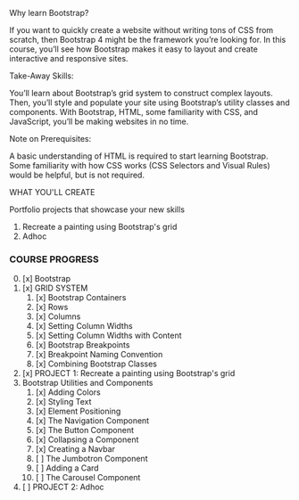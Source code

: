 Why learn Bootstrap?

If you want to quickly create a website without writing tons of CSS from scratch, then Bootstrap 4 might be the framework you’re looking for. In this course, you’ll see how Bootstrap makes it easy to layout and create interactive and responsive sites.

Take-Away Skills:

You’ll learn about Bootstrap’s grid system to construct complex layouts. Then, you’ll style and populate your site using Bootstrap’s utility classes and components. With Bootstrap, HTML, some familiarity with CSS, and JavaScript, you’ll be making websites in no time.

Note on Prerequisites:

A basic understanding of HTML is required to start learning Bootstrap. Some familiarity with how CSS works (CSS Selectors and Visual Rules) would be helpful, but is not required.

WHAT YOU'LL CREATE

Portfolio projects that showcase your new skills

1. Recreate a painting using Bootstrap's grid
2. Adhoc


### COURSE PROGRESS
0. [x] Bootstrap 
1. [x] GRID SYSTEM
   1. [x] Bootstrap Containers
   2. [x] Rows
   3. [x] Columns
   4. [x] Setting Column Widths
   5. [x] Setting Column Widths with Content
   6. [x] Bootstrap Breakpoints
   7. [x] Breakpoint Naming Convention
   8. [x] Combining Bootstrap Classes
2. [x] PROJECT 1: Recreate a painting using Bootstrap's grid 
3. Bootstrap Utilities and Components
   1. [x] Adding Colors
   2. [x] Styling Text
   3. [x] Element Positioning
   4. [x] The Navigation Component
   5. [x] The Button Component
   6. [x] Collapsing a Component
   7. [x] Creating a Navbar
   8. [ ] The Jumbotron Component
   9. [ ] Adding a Card
   10. [ ] The Carousel Component
4. [ ] PROJECT 2: Adhoc